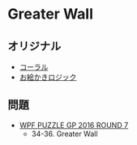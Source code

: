 # Greater Wall

## オリジナル
- [コーラル](coral.md)
- [お絵かきロジック](paintbynumbers.md)

## 問題
- [WPF PUZZLE GP 2016 ROUND 7](../questions/wpfpgp2016_7.md)
	- 34-36. Greater Wall
